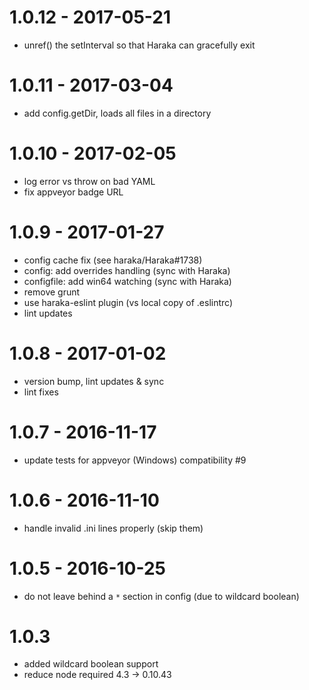 # 1.0.12 - 2017-05-21

- unref() the setInterval so that Haraka can gracefully exit

# 1.0.11 - 2017-03-04

- add config.getDir, loads all files in a directory

# 1.0.10 - 2017-02-05

- log error vs throw on bad YAML  
- fix appveyor badge URL

# 1.0.9 - 2017-01-27

- config cache fix (see haraka/Haraka#1738)
- config: add overrides handling (sync with Haraka)
- configfile: add win64 watching (sync with Haraka)
- remove grunt
- use haraka-eslint plugin (vs local copy of .eslintrc)
- lint updates

# 1.0.8 - 2017-01-02

- version bump, lint updates & sync
- lint fixes

# 1.0.7 - 2016-11-17

- update tests for appveyor (Windows) compatibility #9

# 1.0.6 - 2016-11-10

- handle invalid .ini lines properly (skip them)

# 1.0.5 - 2016-10-25

- do not leave behind a `*` section in config (due to wildcard boolean)

# 1.0.3

- added wildcard boolean support
- reduce node required 4.3 -> 0.10.43

